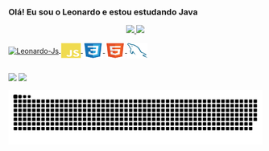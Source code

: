 ### Olá! Eu sou o Leonardo e estou estudando Java

<div align="center">
  <a href="https://github.com/leonardovbdo">
  <img height="170em" src="https://github-readme-stats.vercel.app/api?username=leonardovbdo&show_icons=true&theme=calm&include_all_commits=true&count_private=true"/>
  <img height="170em" src="https://github-readme-stats.vercel.app/api/top-langs/?username=leonardovbdo&layout=compact&langs_count=7&theme=calm"/>
</div>
  
<div style="display: inline_block"><br>
  <img align="center" alt="Leonardo-Js" height="30" width="40" src="https://cdn.jsdelivr.net/gh/devicons/devicon/icons/java/java-original.svg">
  <img align="center" alt="Leonardo-Js" height="30" width="40" src="https://raw.githubusercontent.com/devicons/devicon/master/icons/javascript/javascript-plain.svg">
  <img align="center" alt="Leonardo-CSS" height="30" width="40" src="https://raw.githubusercontent.com/devicons/devicon/master/icons/css3/css3-original.svg">
  <img align="center" alt="Leonardo-HTML" height="30" width="40" src="https://raw.githubusercontent.com/devicons/devicon/master/icons/html5/html5-original.svg">
  <img align="center" alt="Guilherme-Csharp" height="30" width="40" src="https://raw.githubusercontent.com/devicons/devicon/master/icons/mysql/mysql-original.svg">
</div>
  
##
  
<div>
  <a href="https://instagram.com/leonardovbdo" target="_blank"><img src="https://img.shields.io/badge/-Instagram-%23E4405F?style=for-the-badge&logo=instagram&logoColor=white" target="_blank"></a>
  <a href = "mailto:leonardovbdo25@gmail.com"><img src="https://img.shields.io/badge/-Gmail-%23333?style=for-the-badge&logo=gmail&logoColor=white" target="_blank"></a> 
</div>
  
<div align="center">
  
   ![Snake animation](https://github.com/leonardovbdo/leonardovbdo/blob/output/github-contribution-grid-snake.svg)
 
</div>
